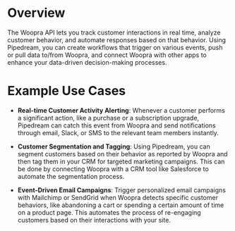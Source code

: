 # Overview

The Woopra API lets you track customer interactions in real time, analyze customer behavior, and automate responses based on that behavior. Using Pipedream, you can create workflows that trigger on various events, push or pull data to/from Woopra, and connect Woopra with other apps to enhance your data-driven decision-making processes.

# Example Use Cases

- **Real-time Customer Activity Alerting**: Whenever a customer performs a significant action, like a purchase or a subscription upgrade, Pipedream can catch this event from Woopra and send notifications through email, Slack, or SMS to the relevant team members instantly.

- **Customer Segmentation and Tagging**: Using Pipedream, you can segment customers based on their behavior as reported by Woopra and then tag them in your CRM for targeted marketing campaigns. This can be done by connecting Woopra with a CRM tool like Salesforce to automate the segmentation process.

- **Event-Driven Email Campaigns**: Trigger personalized email campaigns with Mailchimp or SendGrid when Woopra detects specific customer behaviors, like abandoning a cart or spending a certain amount of time on a product page. This automates the process of re-engaging customers based on their interactions with your site.
